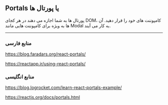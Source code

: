 ## Portals یا پورتال ها

پورتال ها به شما اجازه می دهند در هر کجای DOM، کامپوننت های خود را قرار دهید. آن ها به ویژه برای کامپوننت هایی مانند Modal به کار می آیند.

---

### منابع فارسی

https://blog.faradars.org/react-portals/

https://reactapp.ir/using-react-portals/

### منابع انگلیسی

https://blog.logrocket.com/learn-react-portals-example/

https://reactjs.org/docs/portals.html
